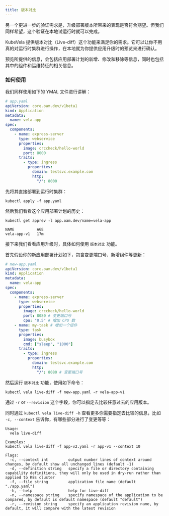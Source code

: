 ```yaml
---
title: 版本对比
---
```


另一个更进一步的验证需求是，升级部署版本所带来的表现是否符合期望。但我们同样希望，这个验证在本地试运行时就可以完成。

KubeVela 提供版本对比（Live-diff）这个功能来满足你的需求。它可以让你不用真的对运行时集群进行操作，在本地就为你提供应用升级时的预览来进行确认。

预览所提供的信息，会包括应用部署计划的新增、修改和移除等信息，同时也包括其中的组件和运维特征的相关信息。

### 如何使用

我们同样使用如下的 YMAL 文件进行讲解：

```yaml
# app.yaml
apiVersion: core.oam.dev/v1beta1
kind: Application
metadata:
  name: vela-app
spec:
  components:
    - name: express-server
      type: webservice
      properties:
        image: crccheck/hello-world
        port: 8000
      traits:
        - type: ingress
          properties:
            domain: testsvc.example.com
            http:
              "/": 8000
```

先将其直接部署到运行时集群：

```shell
kubectl apply -f app.yaml
```

然后我们看看这个应用部署计划的历史：

```shell
kubectl get apprev -l app.oam.dev/name=vela-app
```
```console
NAME          AGE
vela-app-v1   17m
```

接下来我们看看应用升级时，具体如何使用 `版本对比` 功能。

首先假设你的新应用部署计划如下，包含变更端口号、新增组件等更新：

```yaml
# new-app.yaml
apiVersion: core.oam.dev/v1beta1
kind: Application
metadata:
  name: vela-app
spec:
  components:
    - name: express-server
      type: webservice
      properties:
        image: crccheck/hello-world
        port: 8080 # 变更端口号
        cpu: "0.5" # 增加 CPU 数
    - name: my-task # 增加一个组件
      type: task
      properties:
        image: busybox
        cmd: ["sleep", "1000"]
      traits:
        - type: ingress
          properties:
            domain: testsvc.example.com
            http:
              "/": 8080 # 变更端口号
```

然后运行 `版本对比` 功能，使用如下命令：

```shell
kubectl vela live-diff -f new-app.yaml -r vela-app-v1
```

通过 `-r` or `--revision` 这个字段，你可以指定去比较任意过去的应用版本。

同时通过 `kubectl vela live-diff -h` 查看更多你需要指定去比较的信息，比如 `-c, --context` 告诉你，有哪些部分进行了变更等等：

```
Usage:
  vela live-diff

Examples:
kubectl vela live-diff -f app-v2.yaml -r app-v1 --context 10

Flags:
  -c, --context int         output number lines of context around changes, by default show all unchanged lines (default -1)
  -d, --definition string   specify a file or directory containing capability definitions, they will only be used in dry-run rather than applied to K8s cluster
  -f, --file string         application file name (default "./app.yaml")
  -h, --help                help for live-diff
  -n, --namespace string    specify namespace of the application to be compared, by default is default namespace (default "default")
  -r, --revision string     specify an application revision name, by default, it will compare with the latest revision
```

